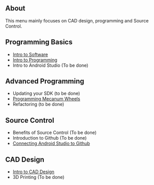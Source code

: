## About
This menu mainly focuses on CAD design, programming and Source Control.
## Programming Basics
- [Intro to Software](https://ftccats.github.io/Software_Intro)
- [Intro to Programming](https://ftccats.github.io/ProgrammingBasics)
- Intro to Android Studio (To be done)
## Advanced Programming
- Updating your SDK (to be done)
- [Programming Mecanum Wheels](https://ftccats.github.io/ProgrammingMecanumWheels)
- Refactoring (to be done)
## Source Control
- Benefits of Source Control (To be done)
- Introduction to Github (To be done)
- [Connecting Android Studio to Github](https://ftccats.github.io/SourceControlAndroidStudio)
## CAD Design
- [Intro to CAD Design](https://ftccats.github.io/CADwithPTC)
- 3D Printing (To be done)

